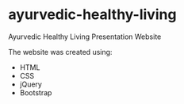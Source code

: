 # ayurvedic-healthy-living
Ayurvedic Healthy Living Presentation Website

The website was created using:
- HTML
- CSS
- jQuery
- Bootstrap
